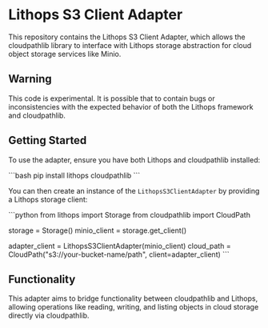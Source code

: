 # Lithops S3 Client Adapter

This repository contains the Lithops S3 Client Adapter, which allows the cloudpathlib library to interface with Lithops storage abstraction for cloud object storage services like Minio.

## Warning

This code is experimental. It is possible that to contain bugs or inconsistencies with the expected behavior of both the Lithops framework and cloudpathlib.

## Getting Started

To use the adapter, ensure you have both Lithops and cloudpathlib installed:

\`\`\`bash
pip install lithops cloudpathlib
\`\`\`

You can then create an instance of the `LithopsS3ClientAdapter` by providing a Lithops storage client:

\`\`\`python
from lithops import Storage
from cloudpathlib import CloudPath

storage = Storage()
minio_client = storage.get_client()

adapter_client = LithopsS3ClientAdapter(minio_client)
cloud_path = CloudPath("s3://your-bucket-name/path", client=adapter_client)
\`\`\`

## Functionality

This adapter aims to bridge functionality between cloudpathlib and Lithops, allowing operations like reading, writing, and listing objects in cloud storage directly via cloudpathlib.
